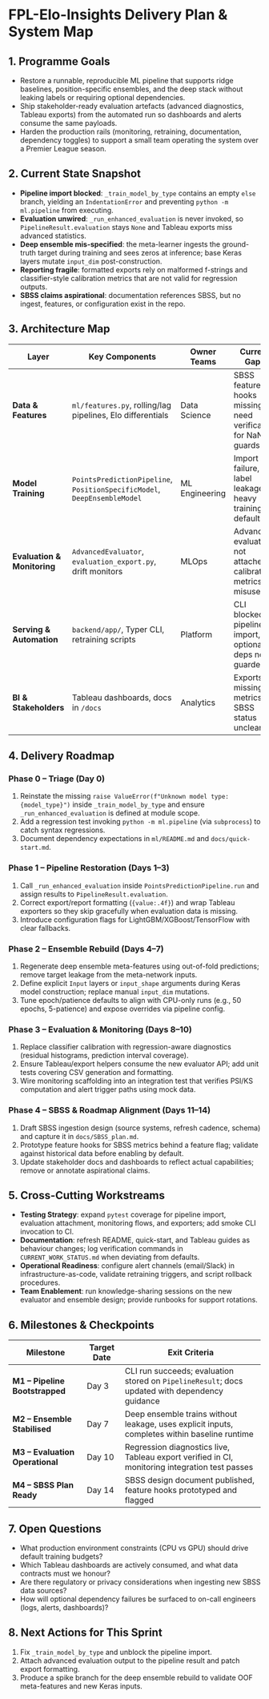 # FPL-Elo-Insights Delivery Plan & System Map

## 1. Programme Goals
- Restore a runnable, reproducible ML pipeline that supports ridge baselines, position-specific ensembles, and the deep stack without leaking labels or requiring optional dependencies.
- Ship stakeholder-ready evaluation artefacts (advanced diagnostics, Tableau exports) from the automated run so dashboards and alerts consume the same payloads.
- Harden the production rails (monitoring, retraining, documentation, dependency toggles) to support a small team operating the system over a Premier League season.

## 2. Current State Snapshot
- **Pipeline import blocked**: `_train_model_by_type` contains an empty `else` branch, yielding an `IndentationError` and preventing `python -m ml.pipeline` from executing.
- **Evaluation unwired**: `_run_enhanced_evaluation` is never invoked, so `PipelineResult.evaluation` stays `None` and Tableau exports miss advanced statistics.
- **Deep ensemble mis-specified**: the meta-learner ingests the ground-truth target during training and sees zeros at inference; base Keras layers mutate `input_dim` post-construction.
- **Reporting fragile**: formatted exports rely on malformed f-strings and classifier-style calibration metrics that are not valid for regression outputs.
- **SBSS claims aspirational**: documentation references SBSS, but no ingest, features, or configuration exist in the repo.

## 3. Architecture Map
| Layer | Key Components | Owner Teams | Current Gaps |
| --- | --- | --- | --- |
| **Data & Features** | `ml/features.py`, rolling/lag pipelines, Elo differentials | Data Science | SBSS feature hooks missing; need verification for NaN guards |
| **Model Training** | `PointsPredictionPipeline`, `PositionSpecificModel`, `DeepEnsembleModel` | ML Engineering | Import failure, label leakage, heavy training defaults |
| **Evaluation & Monitoring** | `AdvancedEvaluator`, `evaluation_export.py`, drift monitors | MLOps | Advanced evaluation not attached, calibration metrics misused |
| **Serving & Automation** | `backend/app/`, Typer CLI, retraining scripts | Platform | CLI blocked by pipeline import, optional deps not guarded |
| **BI & Stakeholders** | Tableau dashboards, docs in `/docs` | Analytics | Exports missing metrics, SBSS status unclear |

## 4. Delivery Roadmap
### Phase 0 – Triage (Day 0)
1. Reinstate the missing `raise ValueError(f"Unknown model type: {model_type}")` inside `_train_model_by_type` and ensure `_run_enhanced_evaluation` is defined at module scope.
2. Add a regression test invoking `python -m ml.pipeline` (via `subprocess`) to catch syntax regressions.
3. Document dependency expectations in `ml/README.md` and `docs/quick-start.md`.

### Phase 1 – Pipeline Restoration (Days 1–3)
1. Call `_run_enhanced_evaluation` inside `PointsPredictionPipeline.run` and assign results to `PipelineResult.evaluation`.
2. Correct export/report formatting (`{value:.4f}`) and wrap Tableau exporters so they skip gracefully when evaluation data is missing.
3. Introduce configuration flags for LightGBM/XGBoost/TensorFlow with clear fallbacks.

### Phase 2 – Ensemble Rebuild (Days 4–7)
1. Regenerate deep ensemble meta-features using out-of-fold predictions; remove target leakage from the meta-network inputs.
2. Define explicit `Input` layers or `input_shape` arguments during Keras model construction; replace manual `input_dim` mutations.
3. Tune epoch/patience defaults to align with CPU-only runs (e.g., 50 epochs, 5-patience) and expose overrides via pipeline config.

### Phase 3 – Evaluation & Monitoring (Days 8–10)
1. Replace classifier calibration with regression-aware diagnostics (residual histograms, prediction interval coverage).
2. Ensure Tableau/export helpers consume the new evaluator API; add unit tests covering CSV generation and formatting.
3. Wire monitoring scaffolding into an integration test that verifies PSI/KS computation and alert trigger paths using mock data.

### Phase 4 – SBSS & Roadmap Alignment (Days 11–14)
1. Draft SBSS ingestion design (source systems, refresh cadence, schema) and capture it in `docs/SBSS_plan.md`.
2. Prototype feature hooks for SBSS metrics behind a feature flag; validate against historical data before enabling by default.
3. Update stakeholder docs and dashboards to reflect actual capabilities; remove or annotate aspirational claims.

## 5. Cross-Cutting Workstreams
- **Testing Strategy**: expand `pytest` coverage for pipeline import, evaluation attachment, monitoring flows, and exporters; add smoke CLI invocation to CI.
- **Documentation**: refresh README, quick-start, and Tableau guides as behaviour changes; log verification commands in `CURRENT_WORK_STATUS.md` when deviating from defaults.
- **Operational Readiness**: configure alert channels (email/Slack) in infrastructure-as-code, validate retraining triggers, and script rollback procedures.
- **Team Enablement**: run knowledge-sharing sessions on the new evaluator and ensemble design; provide runbooks for support rotations.

## 6. Milestones & Checkpoints
| Milestone | Target Date | Exit Criteria |
| --- | --- | --- |
| **M1 – Pipeline Bootstrapped** | Day 3 | CLI run succeeds; evaluation stored on `PipelineResult`; docs updated with dependency guidance |
| **M2 – Ensemble Stabilised** | Day 7 | Deep ensemble trains without leakage, uses explicit inputs, completes within baseline runtime |
| **M3 – Evaluation Operational** | Day 10 | Regression diagnostics live, Tableau export verified in CI, monitoring integration test passes |
| **M4 – SBSS Plan Ready** | Day 14 | SBSS design document published, feature hooks prototyped and flagged |

## 7. Open Questions
- What production environment constraints (CPU vs GPU) should drive default training budgets?
- Which Tableau dashboards are actively consumed, and what data contracts must we honour?
- Are there regulatory or privacy considerations when ingesting new SBSS data sources?
- How will optional dependency failures be surfaced to on-call engineers (logs, alerts, dashboards)?

## 8. Next Actions for This Sprint
1. Fix `_train_model_by_type` and unblock the pipeline import.
2. Attach advanced evaluation output to the pipeline result and patch export formatting.
3. Produce a spike branch for the deep ensemble rebuild to validate OOF meta-features and new Keras inputs.
